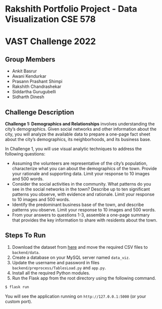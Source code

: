 # Rakshith Portfolio Project - Data Visualization CSE 578 

# VAST Challenge 2022

## Group Members

- Ankit Basrur
- Awani Kendurkar
- Prasann Prashant Shimpi
- Rakshith Chandrashekar
- Siddartha Gurugubelli
- Sidharth Dinesh

## Challenge Description

**Challenge 1: Demographics and Relationships** involves understanding the city’s demographics. Given social networks and other information about the city, you will analyze the available data to prepare a one-page fact sheet about the city’s demographics, its neighborhoods, and its business base.

In Challenge 1, you will use visual analytic techniques to address the following questions:

- Assuming the volunteers are representative of the city’s population, characterize what you can about the demographics of the town. Provide your rationale and supporting data. Limit your response to 10 images and 500 words.
- Consider the social activities in the community. What patterns do you see in the social networks in the town? Describe up to ten significant patterns you observe, with evidence and rationale. Limit your response to 10 images and 500 words.
- Identify the predominant business base of the town, and describe patterns you observe. Limit your response to 10 images and 500 words.
- From your answers to questions 1-3, assemble a one-page summary that provides the key information to share with residents about the town.

## Steps To Run

1. Download the dataset from [here](https://drive.google.com/file/d/1a1gMCQpw3kjmYbvygWd-yT-5dmPQ8EVN/view) and move the required CSV files to `backend/data`.
2. Create a database on your MySQL server named `data_viz`.
3. Update the username and password in files `backend/preprocess/TablesLoad.py` and `app.py`.
4. Install all the required Python modules.
5. Run the Flask app from the root directory using the following command.

```bash
$ flask run
```

You will see the application running on `http://127.0.0.1:5000` (or your custom port).